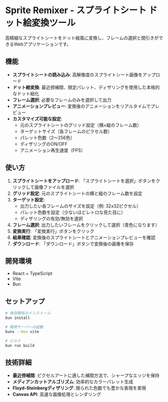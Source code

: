 # Sprite Remixer - スプライトシート ドット絵変換ツール

高精細なスプライトシートをドット絵風に変換し、フレームの選択と間引きができるWebアプリケーションです。

## 機能

- **スプライトシートの読み込み**: 高解像度のスプライトシート画像をアップロード
- **ドット絵変換**: 最近傍補間、限定パレット、ディザリングを使用した本格的なドット絵化
- **フレーム選択**: 必要なフレームのみを選択して出力
- **アニメーションプレビュー**: 変換後のアニメーションをリアルタイムでプレビュー
- **カスタマイズ可能な設定**:
  - 元のスプライトシートのグリッド設定（横×縦のフレーム数）
  - ターゲットサイズ（各フレームのピクセル数）
  - パレット色数（2〜256色）
  - ディザリングのON/OFF
  - アニメーション再生速度（FPS）

## 使い方

1. **スプライトシートをアップロード**: 「スプライトシートを選択」ボタンをクリックして画像ファイルを選択
2. **グリッド設定**: 元のスプライトシートの横と縦のフレーム数を設定
3. **ターゲット設定**: 
   - 出力したい各フレームのサイズを設定（例: 32x32ピクセル）
   - パレット色数を設定（少ないほどレトロな見た目に）
   - ディザリングの有効/無効を選択
4. **フレーム選択**: 出力したいフレームをクリックして選択（青色になります）
5. **変換実行**: 「変換実行」ボタンをクリック
6. **結果確認**: 変換後のスプライトシートとアニメーションプレビューを確認
7. **ダウンロード**: 「ダウンロード」ボタンで変換後の画像を保存

## 開発環境

- React + TypeScript
- Vite
- Bun

## セットアップ

```bash
# 依存関係のインストール
bun install

# 開発サーバーの起動
bunx --bun vite

# ビルド
bun run build
```

## 技術詳細

- **最近傍補間**: ピクセルアートに適した補間方法で、シャープなエッジを保持
- **メディアンカットアルゴリズム**: 効率的なカラーパレット生成
- **Floyd-Steinbergディザリング**: 限られた色数でも豊かな表現を実現
- **Canvas API**: 高速な画像処理とレンダリング

